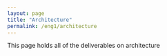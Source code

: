 ```yaml
---
layout: page
title: "Architecture"
permalink: /eng1/architecture
---
```



This page holds all of the deliverables on architecture
